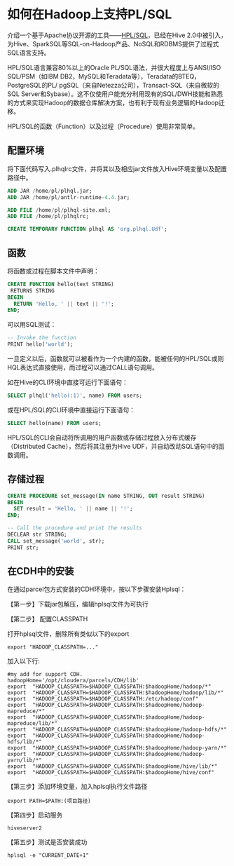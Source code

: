 # 如何在Hadoop上支持PL/SQL

介绍一个基于Apache协议开源的工具——[HPL/SQL](http://www.hplsql.org/)，已经在Hive 2.0中被引入，为Hive、SparkSQL等SQL-on-Hadoop产品、NoSQL和RDBMS提供了过程式SQL语言支持。

HPL/SQL语言兼容80%以上的Oracle PL/SQL语法，并很大程度上与ANSI/ISO SQL/PSM（如IBM DB2，MySQL和Teradata等），Teradata的BTEQ，PostgreSQL的PL/ pgSQL（来自Netezza公司），Transact-SQL（来自微软的SQL Server和Sybase）。这不仅使用户能充分利用现有的SQL/DWH技能和熟悉的方式来实现Hadoop的数据仓库解决方案，也有利于现有业务逻辑的Hadoop迁移。

HPL/SQL的函数（Function）以及过程（Procedure）使用非常简单。

## 配置环境

将下面代码写入.plhqlrc文件，并将其以及相应jar文件放入Hive环境变量以及配置路径中。

```sql
ADD JAR /home/pl/plhql.jar;
ADD JAR /home/pl/antlr-runtime-4.4.jar;

ADD FILE /home/pl/plhql-site.xml;
ADD FILE /home/pl/plhqlrc;

CREATE TEMPORARY FUNCTION plhql AS 'org.plhql.Udf';
```

## 函数
将函数或过程在脚本文件中声明：

```sql
CREATE FUNCTION hello(text STRING)
 RETURNS STRING
BEGIN
  RETURN 'Hello, ' || text || '!';
END;
```

可以用SQL测试：

```sql
-- Invoke the function
PRINT hello('world');
```

一旦定义以后，函数就可以被看作为一个内建的函数，能被任何的HPL/SQL或则HQL表达式直接使用，而过程可以通过CALL语句调用。

如在Hive的CLI环境中直接可运行下面语句：

```sql
SELECT plhql('hello(:1)', name) FROM users;
```

或在HPL/SQL的CLI环境中直接运行下面语句：

```sql
SELECT hello(name) FROM users;
```

HPL/SQL的CLI会自动将所调用的用户函数或存储过程放入分布式缓存（Distributed Cache），然后将其注册为Hive UDF，并自动改动SQL语句中的函数调用。

## 存储过程

```sql
CREATE PROCEDURE set_message(IN name STRING, OUT result STRING)
BEGIN
  SET result = 'Hello, ' || name || '!';
END;

-- Call the procedure and print the results
DECLEAR str STRING;
CALL set_message('world', str);
PRINT str;
```

## 在CDH中的安装
在通过parcel包方式安装的CDH环境中，按以下步骤安装Hplsql：

【第一步】下载jar包解压，编辑hplsql文件为可执行

【第二步】 配置CLASSPATH

打开hplsql文件，删除所有类似以下的export
```
export "HADOOP_CLASSPATH=..."
```

加入以下行:

```
#my add for support CDH.
hadoopHome='/opt/cloudera/parcels/CDH/lib'
export  "HADOOP_CLASSPATH=$HADOOP_CLASSPATH:$hadoopHome/hadoop/*"
export  "HADOOP_CLASSPATH=$HADOOP_CLASSPATH:$hadoopHome/hadoop/lib/*"
export  "HADOOP_CLASSPATH=$HADOOP_CLASSPATH:/etc/hadoop/conf"
export  "HADOOP_CLASSPATH=$HADOOP_CLASSPATH:$hadoopHome/hadoop-mapreduce/*"
export  "HADOOP_CLASSPATH=$HADOOP_CLASSPATH:$hadoopHome/hadoop-mapreduce/lib/*"
export  "HADOOP_CLASSPATH=$HADOOP_CLASSPATH:$hadoopHome/hadoop-hdfs/*"
export  "HADOOP_CLASSPATH=$HADOOP_CLASSPATH:$hadoopHome/hadoop-hdfs/lib/*"
export  "HADOOP_CLASSPATH=$HADOOP_CLASSPATH:$hadoopHome/hadoop-yarn/*"
export  "HADOOP_CLASSPATH=$HADOOP_CLASSPATH:$hadoopHome/hadoop-yarn/lib/*"
export  "HADOOP_CLASSPATH=$HADOOP_CLASSPATH:$hadoopHome/hive/lib/*"
export  "HADOOP_CLASSPATH=$HADOOP_CLASSPATH:$hadoopHome/hive/conf"
```

【第三步】添加环境变量，加入hplsql执行文件路径

```
export PATH=$PATH:(项目路径)
```

【第四步】启动服务

```
hiveserver2
```

【第五步】测试是否安装成功

```
hplsql -e "CURRENT_DATE+1"
```